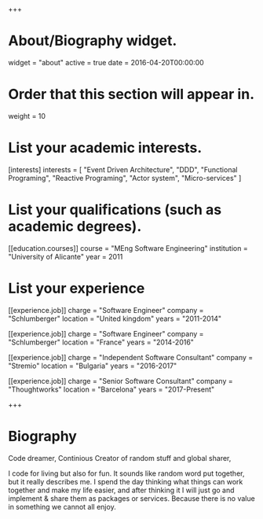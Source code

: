 +++
# About/Biography widget.
widget = "about"
active = true
date = 2016-04-20T00:00:00

# Order that this section will appear in.
weight = 10

# List your academic interests.
[interests]
  interests = [
    "Event Driven Architecture",
    "DDD",
    "Functional Programing",
    "Reactive Programing",
    "Actor system", 
    "Micro-services"
  ]

# List your qualifications (such as academic degrees).
[[education.courses]]
  course = "MEng Software Engineering"
  institution = "University of Alicante"
  year = 2011

# List your experience
[[experience.job]]
  charge = "Software Engineer"
  company = "Schlumberger"
  location = "United kingdom"
  years = "2011-2014"

[[experience.job]]
  charge = "Software Engineer"
  company = "Schlumberger"
  location = "France"
  years = "2014-2016"

[[experience.job]]
  charge = "Independent Software Consultant"
  company = "Stremio"
  location = "Bulgaria"
  years = "2016-2017"

[[experience.job]]
  charge = "Senior Software Consultant"
  company = "Thoughtworks"
  location = "Barcelona"
  years = "2017-Present"
 
+++

# Biography

Code dreamer, Continious Creator of random stuff and global sharer, 

I code for living but also for fun. It sounds like random word put together, but it really describes me. I spend the day thinking what things can work together and make my life easier, and after thinking it I will just go and implement & share them as packages or services. Because there is no value in something we cannot all enjoy.

